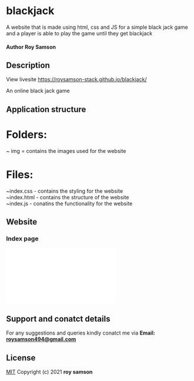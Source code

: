 # blackjack
A website that is made using html, css and JS for a simple black jack game and a player is able to play the game until they get blackjack
#### Author Roy Samson
## Description
View livesite https://roysamson-stack.github.io/blackjack/

An online black jack game
## Application structure
# Folders:
~ img = contains the images used for the website
# Files: 
~index.css - contains the styling for the website<br>
~index.html - contains the structure of the website<br>
~index.js - conatins the functionality for the website<br>
## Website
### Index page
![Index Page](index.html) 

## Support and conatct details
For any suggestions and queries kindly conatct me via
**Email: roysamson494@gmail.com**

## License
[MIT](https://chooselicense.com/license/mit)
Copyright (c) 2021 **roy samson**